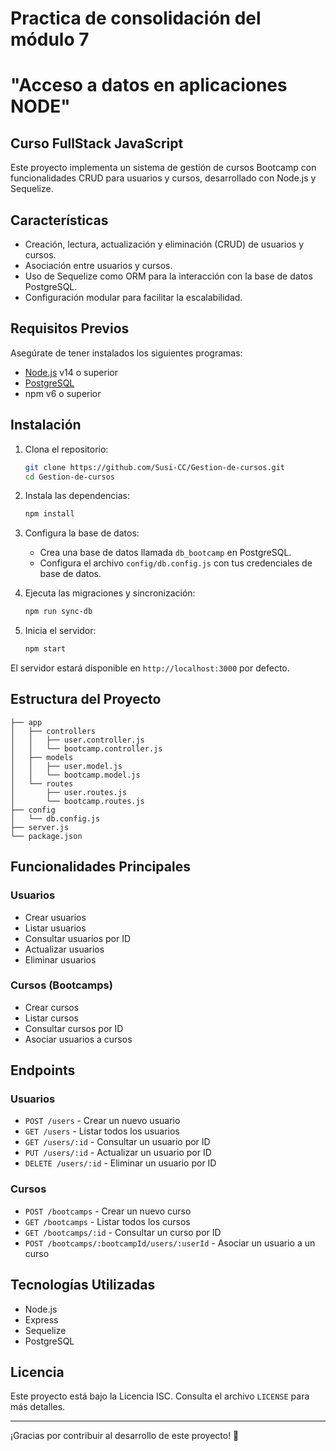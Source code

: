 # Practica de consolidación del módulo 7 
# "Acceso a datos en aplicaciones NODE"
## Curso FullStack JavaScript

Este proyecto implementa un sistema de gestión de cursos Bootcamp con funcionalidades CRUD para usuarios y cursos, desarrollado con Node.js y Sequelize.

## Características

- Creación, lectura, actualización y eliminación (CRUD) de usuarios y cursos.
- Asociación entre usuarios y cursos.
- Uso de Sequelize como ORM para la interacción con la base de datos PostgreSQL.
- Configuración modular para facilitar la escalabilidad.

## Requisitos Previos

Asegúrate de tener instalados los siguientes programas:

- [Node.js](https://nodejs.org/) v14 o superior
- [PostgreSQL](https://www.postgresql.org/)
- npm v6 o superior

## Instalación

1. Clona el repositorio:

   ```bash
   git clone https://github.com/Susi-CC/Gestion-de-cursos.git
   cd Gestion-de-cursos
   ```

2. Instala las dependencias:

   ```bash
   npm install
   ```

3. Configura la base de datos:

   - Crea una base de datos llamada `db_bootcamp` en PostgreSQL.
   - Configura el archivo `config/db.config.js` con tus credenciales de base de datos.

4. Ejecuta las migraciones y sincronización:

   ```bash
   npm run sync-db
   ```

5. Inicia el servidor:

   ```bash
   npm start
   ```

El servidor estará disponible en `http://localhost:3000` por defecto.

## Estructura del Proyecto

```plaintext
├── app
│   ├── controllers
│   │   ├── user.controller.js
│   │   └── bootcamp.controller.js
│   ├── models
│   │   ├── user.model.js
│   │   └── bootcamp.model.js
│   └── routes
│       ├── user.routes.js
│       └── bootcamp.routes.js
├── config
│   └── db.config.js
├── server.js
└── package.json
```

## Funcionalidades Principales

### Usuarios

- Crear usuarios
- Listar usuarios
- Consultar usuarios por ID
- Actualizar usuarios
- Eliminar usuarios

### Cursos (Bootcamps)

- Crear cursos
- Listar cursos
- Consultar cursos por ID
- Asociar usuarios a cursos

## Endpoints

### Usuarios

- `POST /users` - Crear un nuevo usuario
- `GET /users` - Listar todos los usuarios
- `GET /users/:id` - Consultar un usuario por ID
- `PUT /users/:id` - Actualizar un usuario por ID
- `DELETE /users/:id` - Eliminar un usuario por ID

### Cursos

- `POST /bootcamps` - Crear un nuevo curso
- `GET /bootcamps` - Listar todos los cursos
- `GET /bootcamps/:id` - Consultar un curso por ID
- `POST /bootcamps/:bootcampId/users/:userId` - Asociar un usuario a un curso

## Tecnologías Utilizadas

- Node.js
- Express
- Sequelize
- PostgreSQL

## Licencia

Este proyecto está bajo la Licencia ISC. Consulta el archivo `LICENSE` para más detalles.

---

¡Gracias por contribuir al desarrollo de este proyecto! 🎉
